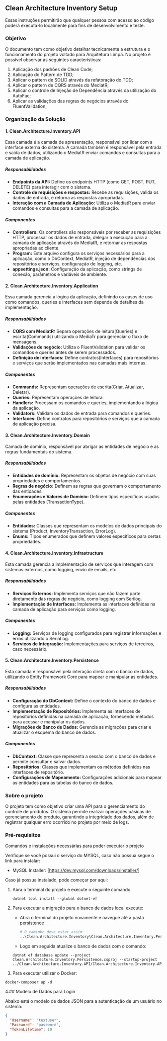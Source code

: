 ## Clean Architecture Inventory Setup
Essas instruções permitirão que qualquer pessoa com acesso ao código poderá executá-lo localmente para fins de desenvolvimento e teste.

### Objetivo
O documento tem como objetivo detalhar tecnicamente a estrutura e o funcionamento do projeto voltado para Arquitetura Limpa. No projeto é possível observar as seguintes características:

1. Aplicação dos padrões de Clean Code;
2. Aplicação do Pattern de TDD;
3. Aplicar o pattern de SOLID através da refatoração do TDD;
4. Aplicar o pattern de CQRS através do MediatR;
5. Aplicar o controle de Injeção de Dependência através da utilização do AutoFac;
6. Aplicar as validações das regras de negócios através do FluentValidation;

### Organização da Solução
#### 1. Clean.Architecture.Inventory.API
Essa camada é a camada de apresentação, responsável por lidar com a interface externa do sistema. A camada também é responsável pela entrada e saída de dados, utilizando o MediatR enviar comandos e consultas para a camada de aplicação.

##### Responsabilidades
* **Endpoints da API:** Define os endpoints HTTP (como GET, POST, PUT, DELETE) para interagir com o sistema.
* **Controle de requisições e respostas:** Recebe as requisições, valida os dados de entrada, e retorna as respostas apropriadas.
* **Interação com a Camada de Aplicação:** Utiliza o MediatR para enviar comandos e consultas para a camada de aplicação.

##### Componentes
* **Controllers:** Os controllers são responsáveis por receber as requisições HTTP, processar os dados de entrada, delegar a execução para a camada de aplicação através do MediatR, e retornar as respostas apropriadas ao cliente.
* **Program:** Este arquivo configura os serviços necessários para a aplicação, como o DbContext, MediatR, injeção de dependências dos repositórios e serviços, configuração de logging, etc.
* **appsettings.json:** Configuração da aplicação, como strings de conexão, parâmetros e variáveis de ambiente.

#### 2. Clean.Architecture.Inventory.Application
Essa camada gerencia a lógica da aplicação, definindo os casos de uso como comandos, queries e interfaces sem depende de detalhes da implementação.

##### Responsabilidades

* **CQRS com MediatR:** Separa operações de leitura(Queries) e escrita(Commands) utilizando o MediaTr para gerenciar o fluxo de mensagens.
* **Validações de negócio:** Utiliza o FluentValidation para validar os comandos e queries antes de serem processados.
* **Definição de interfaces:** Define contratos(Interfaces) para repositórios e serviços que serão implementados nas camadas mais internas.

##### Componentes

* **Commands:** Representam operações de escrita(Criar, Atualizar, Deletar).
* **Queries:** Representam operações de leitura.
* **Handlers:** Processam os comandos e queries, implementando a lógica da aplicação.
* **Validators:** Validam os dados de entrada para comandos e queries.
* **Interfaces:** Define contratos para repositórios e serviços que a camada de aplicação precisa.

#### 3. Clean.Architecture.Inventory.Domain

Camada de domínio, responsável por abrigar as entidades de negócio e as regras fundamentais do sistema.

##### Responsabilidades

* **Entidades de domínio:** Representam os objetos de negócio com suas propriedades e comportamentos.
* **Regras de negócio:** Definem as regras que governam o comportamento das entidades.
* **Enumerações e Valores de Domínio:** Definem tipos específicos usados pelas entidades (TransactionType).

##### Componentes
* **Entidades:** Classes que representam os modelos de dados principais do sistema (Product, InventoryTransaction, ErrorLog).
* **Enums:** Tipos enumerados que definem valores específicos para certas propriedades.

#### 4. Clean.Architecture.Inventory.Infrastructure

Esta camada gerencia a implementação de serviços que interagem com sistemas externos, como logging, envio de emails, etc

##### Responsabilidades
* **Serviços Externos:** Implementa serviços que não fazem parte diretamente das regras de negócio, como logging com Serilog.
* **Implementação de Interfaces:** Implementa as interfaces definidas na camada de aplicação para serviços como logging.

##### Componentes
* **Logging:** Serviços de logging configurados para registrar informações e erros utilizando o SeriaLog.
* **Serviços de Integração:** Implementações para serviços de terceiros, caso necessário.

#### 5. Clean.Architecture.Inventory.Persistence
Esta camada é responsável pela interação direta com o banco de dados, utilizando o Entity Framework Core para mapear e manipular as entidades.

##### Responsabilidades
* **Configuração do DbContext:** Define o contexto do banco de dados e configura as entidades.
* **Implementação de Repositórios:** Implementa as interfaces de repositórios definidas na camada de aplicação, fornecendo métodos para acessar e manipular os dados.
* **Migrações de Banco de Dados:** Gerencia as migrações para criar e atualizar o esquema do banco de dados.

##### Componentes
* **DbContext:** Classe que representa a sessão com o banco de dados e permite consultar e salvar dados.
* **Repositórios:** Classes que implementam os métodos definidos nas interfaces de repositório.
* **Configurações de Mapeamento:** Configurações adicionais para mapear as entidades para as tabelas do banco de dados.

### Sobre o projeto
O projeto tem como objetivo criar uma API para o gerenciamento do controle de produtos. O sistema permite realizar operações básicas de gerenciamento de produto, garantindo a integridade dos dados, além de registrar qualquer erro ocorrido no projeto por meio de logs.

### Pré-requisitos
Comandos e instalações necessárias para poder executar o projeto

Verifique se você possui o serviço do MYSQL, caso não possua segue o link para instalar:
* MySQL Installer: [https://dev.mysql.com/downloads/installer/]

Caso já possua instalado, pode começar por aqui:
1. Abra o terminal do projeto e execute o seguinte comando:
   ```
   dotnet tool install --global dotnet-ef
   ```
2. Para executar a migração para o banco de dados local execute:
   * Abra o terminal do projeto novamente e navegue até a pasta persistence
     ```sh
     # O caminho deve estar assim
     ..\Clean.Architecture.Inventory\Clean.Architecture.Inventory.Persistence
     ```
     
   * Logo em seguida atualize o banco de dados com o comando:
   ```
   dotnet ef database update --project Clean.Architecture.Inventory.Persistence.csproj --startup-project ../Clean.Architecture.Inventory.API/Clean.Architecture.Inventory.API.csproj
   ```
  3. Para executar  utilizar o Docker:
     
    docker-composer up -d 
     
  4.## Modelo de Dados para Login

Abaixo está o modelo de dados JSON para a autenticação de um usuário no sistema:

```json
{
  "Username": "testuser",
  "Password": "password",
  "TokenLifetime": 10
}
